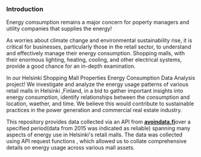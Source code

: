 ### Introduction 

Energy comsumption remains a major concern for poperty managers and utility companies that supplies the energy!

As worries about climate change and environmental sustainability rise, it is critical for businesses, particularly those in the retail sector, to understand and effectively manage their energy consumption. Shopping malls, with their enormous lighting, heating, cooling, and other electrical systems, provide a good chance for an in-depth examination.

In our Helsinki Shopping Mall Properties Energy Consumption Data Analysis project! We investigate and analyze the energy usage patterns of various retail malls in Helsinki ,Finland, in a bid to gather important insights into energy consumption, identify relationships between the consumption and location, waether, and time. We believe this would contribute to sustainable practices in the power generation and  commercial real estate industry.

This repository provides data collected via an API from [__avoindata.fi__](https://helsinki-openapi.nuuka.cloud/swagger/index.html#/EnergyData)over a specified period(data from 2015 was indicated as reliable) spanning many aspects of energy use in Helsinki's retail malls. The data was collected using API request functions , which allowed us to collate comprehensive details on energy usage across various mall assets.